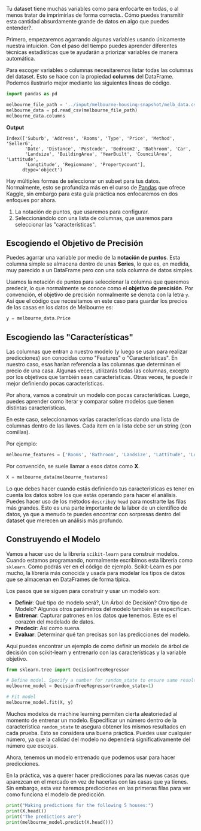 Tu dataset tiene muchas variables como para enfocarte en todas, o al menos tratar de imprimirlas de forma correcta.. Cómo puedes transmitir esta cantidad absurdamente grande de datos en algo que puedes entender?.

Primero, empezaremos agarrando algunas variables usando únicamente nuestra intuición. Con el paso del tiempo puedes aprender diferentes técnicas estadísticas que te ayudarán a priorizar variables de manera automática.

Para escoger variables o columnas necesitaremos listar todas las columnas del dataset. Esto se hace con la propiedad **columns** del DataFrame. Podemos ilustrarlo mejor mediante las siguientes líneas de código.

```python
import pandas as pd

melbourne_file_path = '../input/melbourne-housing-snapshot/melb_data.csv'
melbourne_data = pd.read_csv(melbourne_file_path) 
melbourne_data.columns
```

**Output**

```
Index(['Suburb', 'Address', 'Rooms', 'Type', 'Price', 'Method', 'SellerG',
       'Date', 'Distance', 'Postcode', 'Bedroom2', 'Bathroom', 'Car',
       'Landsize', 'BuildingArea', 'YearBuilt', 'CouncilArea', 'Lattitude',
       'Longtitude', 'Regionname', 'Propertycount'],
      dtype='object')
```

Hay múltiples formas de seleccionar un subset para tus datos. Normalmente, esto se profundiza más en el curso de [Pandas](https://www.kaggle.com/learn/pandas) que ofrece Kaggle, sin embargo para esta guía práctica nos enfocaremos en dos enfoques por ahora.

1. La notación de puntos, que usaremos para configurar.
2. Seleccionándolo con una lista de columnas, que usaremos para seleccionar las "características".
## Escogiendo el Objetivo de Precisión

Puedes agarrar una variable por medio de la **notación de puntos**. Esta columna simple se almacena dentro de unas **Series**, lo que es, en medida, muy parecido a un DataFrame pero con una sola columna de datos simples.

Usamos la notación de puntos para seleccionar la columna que queremos predecir, lo que normalmente se conoce como el **objetivo de precisión**. Por convención, el objetivo de precisión normalmente se denota con la letra `y`. Así que el código que necesitamos en este caso para guardar los precios de las casas en los datos de Melbourne es:

```python
y = melbourne_data.Price
```

## Escogiendo las "Características"

Las columnas que entran a nuestro modelo (y luego se usan para realizar predicciones) son conocidas como "Features" o "Características". En nuestro caso, esas harían referencia a las columnas que determinan el precio de una casa. Algunas veces, utilizarás todas las columnas, excepto por los objetivos que también sean características. Otras veces, te puede ir mejor definiendo pocas características.

Por ahora, vamos a construir un modelo con pocas características. Luego, puedes aprender como iterar y comparar sobre modelos que tienen distintas características.

En este caso, seleccionamos varias características dando una lista de columnas dentro de las llaves. Cada item en la lista debe ser un string (con comillas).

Por ejemplo:

```python
melbourne_features = ['Rooms', 'Bathroom', 'Landsize', 'Lattitude', 'Longtitude']
```

Por convención, se suele llamar a esos datos como **X**.

```python
X = melbourne_data[melbourne_features]
```

Lo que debes hacer cuando estás definiendo tus características es tener en cuenta los datos sobre los que estás operando para hacer el análisis. Puedes hacer uso de los métodos `describe`y `head` para mostrarte las filas más grandes. Esto es una parte importante de la labor de un científico de datos, ya que a menudo te puedes encontrar con sorpresas dentro del dataset que merecen un análisis más profundo.

## Construyendo el Modelo

Vamos a hacer uso de la librería `scikit-learn` para construir modelos. Cuando estamos programando, normalmente escribimos esta librería como `sklearn`. Como podrás ver en el código de ejemplo. Scikit-Learn es por mucho, la librería más conocida y usada para modelar los tipos de datos que se almacenan en DataFrames de forma típica.

Los pasos que se siguen para construir y usar un modelo son:

- **Definir**: Qué tipo de modelo será?, Un Árbol de Decisión? Otro tipo de Modelo? Algunos otros parámetros del modelo también se especifican.
- **Entrenar**: Capturar patrones en los datos que tenemos. Este es el corazón del modelado de datos.
- **Predecir**: Así como suena.
- **Evaluar**: Determinar qué tan precisas son las predicciones del modelo.

Aquí puedes encontrar un ejemplo de como definir un modelo de árbol de decisión con scikit-learn y entrenarlo con las características y la variable objetivo.

```python
from sklearn.tree import DecisionTreeRegressor

# Define model. Specify a number for random_state to ensure same results each run
melbourne_model = DecisionTreeRegressor(random_state=1)

# Fit model
melbourne_model.fit(X, y)
```

Muchos modelos de machine learning permiten cierta aleatoriedad al momento de entrenar un modelo. Especificar un número dentro de la característica `random_state` te asegura obtener los mismos resultados en cada prueba. Esto se considera una buena práctica. Puedes usar cualquier número, ya que la calidad del modelo no dependerá significativamente del número que escojas.

Ahora, tenemos un modelo entrenado que podemos usar para hacer predicciones.

En la práctica, vas a querer hacer predicciones para las nuevas casas que aparezcan en el mercado en vez de hacerlas con las casas que ya tienes. Sin embargo, esta vez haremos predicciones en las primeras filas para  ver como funciona el modelo de predicción.

```python
print("Making predictions for the following 5 houses:")
print(X.head())
print("The predictions are")
print(melbourne_model.predict(X.head()))
```
